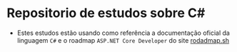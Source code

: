 # Repositorio de estudos sobre C#

 - Estes estudos estão usando como referência a documentação oficial da linguagem `C#` e o roadmap `ASP.NET Core Developer` do site [rodadmap.sh](https://roadmap.sh/)

